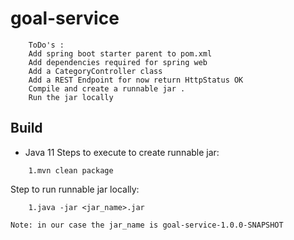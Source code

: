 # goal-service

```text
    ToDo's :
    Add spring boot starter parent to pom.xml 
    Add dependencies required for spring web 
    Add a CategoryController class
    Add a REST Endpoint for now return HttpStatus OK
    Compile and create a runnable jar .
    Run the jar locally
```
    

## Build 

- Java 11
Steps to execute to create runnable jar:
```
    1.mvn clean package
```
Step to run runnable jar locally:
```
    1.java -jar <jar_name>.jar

Note: in our case the jar_name is goal-service-1.0.0-SNAPSHOT
```